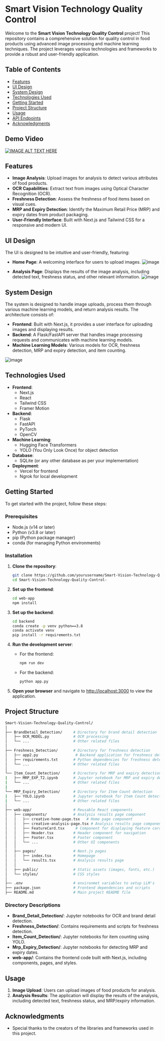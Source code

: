 # Smart Vision Technology Quality Control

Welcome to the **Smart Vision Technology Quality Control** project! This repository contains a comprehensive solution for quality control in food products using advanced image processing and machine learning techniques. The project leverages various technologies and frameworks to provide a robust and user-friendly application.

## Table of Contents

- [Features](#features)
- [UI Design](#ui-design)
- [System Design](#system-design)
- [Technologies Used](#technologies-used)
- [Getting Started](#getting-started)
- [Project Structure](#project-structure)
- [Usage](#usage)
- [API Endpoints](#api-endpoints)
- [Acknowledgments](#acknowledgments)



## Demo Video

[![IMAGE ALT TEXT HERE](https://youtu.be/uqNquaDsiV4?si.jpg)](https://youtu.be/uqNquaDsiV4?si=XmiUVVtRb811LiQq)

## Features

- **Image Analysis**: Upload images for analysis to detect various attributes of food products.
- **OCR Capabilities**: Extract text from images using Optical Character Recognition (OCR).
- **Freshness Detection**: Assess the freshness of food items based on visual cues.
- **MRP and Expiry Detection**: Identify the Maximum Retail Price (MRP) and expiry dates from product packaging.
- **User-Friendly Interface**: Built with Next.js and Tailwind CSS for a responsive and modern UI.

## UI Design

The UI is designed to be intuitive and user-friendly, featuring:

- **Home Page**: A welcoming interface for users to upload images.
![image](https://github.com/user-attachments/assets/04ceada4-bbf2-4c0d-90e8-2ed328b8d72a)

- **Analysis Page**: Displays the results of the image analysis, including detected text, freshness status, and other relevant information.
![image](https://github.com/user-attachments/assets/76103863-a27b-4620-be9c-265de2f718b8)


## System Design

The system is designed to handle image uploads, process them through various machine learning models, and return analysis results. The architecture consists of:

- **Frontend**: Built with Next.js, it provides a user interface for uploading images and displaying results.
- **Backend**: A Flask/FastAPI server that handles image processing requests and communicates with machine learning models.
- **Machine Learning Models**: Various models for OCR, freshness detection, MRP and expiry detection, and item counting.

![image](https://github.com/user-attachments/assets/f257d828-796c-4ab7-8ef4-997cf8f0bc0b)

## Technologies Used

- **Frontend**: 
  - Next.js
  - React
  - Tailwind CSS
  - Framer Motion
- **Backend**: 
  - Flask
  - FastAPI
  - PyTorch
  - OpenCV
- **Machine Learning**: 
  - Hugging Face Transformers
  - YOLO (You Only Look Once) for object detection
- **Database**: 
  - SQLite (or any other database as per your implementation)
- **Deployment**: 
  - Vercel for frontend
  - Ngrok for local development

## Getting Started

To get started with the project, follow these steps:

### Prerequisites

- Node.js (v14 or later)
- Python (v3.8 or later)
- pip (Python package manager)
- conda (for managing Python environments)

### Installation

1. **Clone the repository**:
   ```bash
   git clone https://github.com/yourusername/Smart-Vision-Technology-Quality-Control-.git
   cd Smart-Vision-Technology-Quality-Control-
   ```

2. **Set up the frontend**:
   ```bash
   cd web-app
   npm install
   ```

3. **Set up the backend**:
   ```bash
   cd backend
   conda create -p venv python==3.8
   conda activate venv
   pip install -r requirements.txt
   ```

4. **Run the development server**:
   - For the frontend:
     ```bash
     npm run dev
     ```
   - For the backend:
     ```bash
     python app.py
     ```

5. **Open your browser** and navigate to [http://localhost:3000](http://localhost:3000) to view the application.

## Project Structure

```bash
Smart-Vision-Technology-Quality-Control/
│
├── BrandDetail_Detection/     # Directory for brand detail detection
│   ├── OCR_MODEL.py           # OCR processing
│   └── ...                    # Other related files
│
├── Freshness_Detection/       # Directory for freshness detection
│   ├── app2.py                 # Backend application for freshness detection
│   ├── requirements.txt       # Python dependencies for freshness detection
│   └── ...                    # Other related files
│
└── Item_Count_Detection/      # Directory for MRP and expiry detection
|   ├── MRP_EXP_T2.ipynb       # Jupyter notebook for MRP and expiry detection
|   └── ...                    # Other related files
|
└── MRP_Expiry_Detection/      # Directory for Item Count detection
|   ├── YOLO.ipynb             # Jupyter notebook for Item Count detection
|   └── ...                    # Other related files
│
├── web-app/                   # Reusable React components
│   ├── components/            # Analysis results page component
│   │   ├── creative-home-page.tsx   # Home page component
│   │   ├── creative-analysis-page.tsx # Analysis results page component
│   │   ├── FeatureCard.tsx     # Component for displaying feature cards
│   │   ├── Header.tsx         # Header component for navigation
│   │   ├── Footer.tsx         # Footer component
│   │   └── ...                # Other UI components
│   │
│   ├── pages/                 # Next.js pages
│   │   ├── index.tsx          # Homepage
│   │   └── results.tsx        # Analysis results page
│   │
│   ├── public/                # Static assets (images, fonts, etc.)
│   └── styles/                # CSS styles
│
├── .env                       # environmet variables to setup LLM's
├── package.json               # Frontend dependencies and scripts
├── README.md                  # Main project README file

```


### Directory Descriptions
- **Brand_Detail_Detection/**: Jupyter notebooks for OCR and brand detail detection.
- **Freshness_Detection/**: Contains requirements and scripts for freshness detection.
- **Item_Count_Detection/**: Jupyter notebooks for item counting using YOLO.
- **Mrp_Expiry_Detection/**: Jupyter notebooks for detecting MRP and expiry dates.
- **web-app/**: Contains the frontend code built with Next.js, including components, pages, and styles.


## Usage

1. **Image Upload**: Users can upload images of food products for analysis.
2. **Analysis Results**: The application will display the results of the analysis, including detected text, freshness status, and MRP/expiry information.

## Acknowledgments
- Special thanks to the creators of the libraries and frameworks used in this project.
